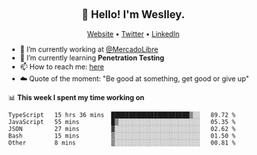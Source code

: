 <h2 align="center">👋 Hello! I'm Weslley.</h2>
<p align="center">
  <a href="http://weslleyneri.com.br">Website</a> •
  <a href="https://twitter.com/Weslley_Neri">Twitter</a> •
  <a href="https://www.linkedin.com/in/weslley-neri-3658908b">LinkedIn</a>
</p>


- 🔭 I’m currently working at [@MercadoLibre](https://github.com/mercadolibre)
- 🌱 I’m currently learning **Penetration Testing**
- 📫 How to reach me: [here](mailto:weslley39@gmail.com)
- ☁️ Quote of the moment: "Be good at something, get good or give up"

📊 **This week I spent my time working on**
<!--START_SECTION:waka-->
```text
TypeScript   15 hrs 36 mins  ██████████████████████▒░░   89.72 % 
JavaScript   55 mins         █▒░░░░░░░░░░░░░░░░░░░░░░░   05.35 % 
JSON         27 mins         ▓░░░░░░░░░░░░░░░░░░░░░░░░   02.62 % 
Bash         15 mins         ▒░░░░░░░░░░░░░░░░░░░░░░░░   01.50 % 
Other        8 mins          ▒░░░░░░░░░░░░░░░░░░░░░░░░   00.81 % 
```
<!--END_SECTION:waka-->

<!-- Inspired by https://github.com/gruselhaus/gruselhaus -->